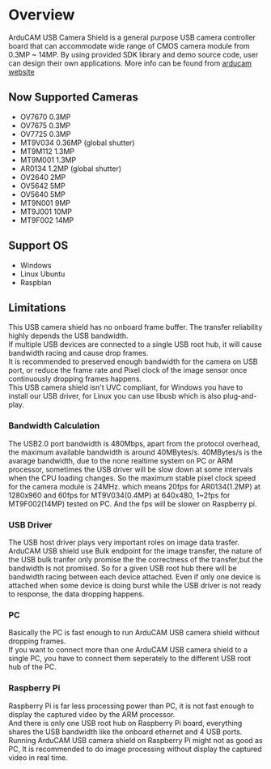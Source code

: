 # Overview
ArduCAM USB Camera Shield is a general purpose USB camera controller board that can accommodate wide range of CMOS camera module from 0.3MP ~ 14MP.
By using provided SDK library and demo source code, user can design their own applications.
More info can be found from [arducam website](http://www.arducam.com/arducam-usb-camera-shield-released/)

## Now Supported Cameras
-	OV7670		0.3MP
-	OV7675		0.3MP
-	OV7725		0.3MP
-	MT9V034		0.36MP (global shutter)
-	MT9M112		1.3MP	
-	MT9M001		1.3MP 	
-	AR0134		1.2MP (global shutter)
-	OV2640		2MP	
-	OV5642		5MP	
-	OV5640		5MP 
-	MT9N001		9MP
-	MT9J001		10MP
-	MT9F002		14MP

## Support OS 
- Windows
- Linux Ubuntu
- Raspbian

## Limitations
This USB camera shield has no onboard frame buffer. The transfer reliability highly depends the USB bandwidth.  
If multiple USB devices are connected to a single USB root hub, it will cause bandwidth racing and cause drop frames.  
It is recommended to preserved enough bandwidth for the camera on USB port, or reduce the frame rate and Pixel clock of the image sensor once continuously dropping frames happens.  
This USB camera shield isn't UVC compliant, for Windows you have to install our USB driver, for Linux you can use libusb which is also plug-and-play.

### Bandwidth Calculation
The USB2.0 port bandwidth is 480Mbps, apart from the protocol overhead, the maximum available bandwidth is around 40MBytes/s.
40MBytes/s is the avarage bandwidth, due to the none realtime system on PC or ARM processor, sometimes the USB driver will be slow down at some intervals when the CPU loading changes. So the maximum stable pixel clock speed for the camera module is 24MHz.
which means 20fps for AR0134(1.2MP) at 1280x960 and 60fps for MT9V034(0.4MP) at 640x480, 1~2fps for MT9F002(14MP) tested on PC. And the fps will be slower on Raspberry pi.

### USB Driver
The USB host driver plays very important roles on image data trasfer. ArduCAM USB shield use Bulk endpoint for the image transfer, the nature of the USB bulk tranfer only promise the the correctness of the transfer,but the bandwidth is not promised. So for a given USB root hub there will be bandwidth racing between each device attached. Even if only one device is attached when some device is doing burst while the USB driver is not ready to response, the data dropping happens.

### PC
Basically the PC is fast enough to run ArduCAM USB camera shield without dropping frames.  
If you want to connect more than one ArduCAM USB camera shield to a single PC, you have to connect them seperately to the different USB root hub of the PC.

### Raspberry Pi
Raspberry Pi is far less processing power than PC, it is not fast enough to display the captured video by the ARM processor.  
And there is only one USB root hub on Raspberry Pi board, everything shares the USB bandwidth like the onboard ethernet and 4 USB ports.  
Running ArduCAM USB camera shield on Raspberry Pi might not as good as PC, It is recommended to do image processing without display the captured video in real time.  
